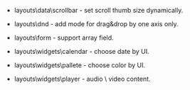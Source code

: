 - layouts\data\scrollbar - set scroll thumb size dynamically.
- layouts\dnd - add mode for drag&drop by one axis only. 
- layouts\form - support array field.


- layouts\widgets\calendar - choose date by UI.
- layouts\widgets\pallete - choose color by UI.
- layouts\widgets\player - audio \ video content.